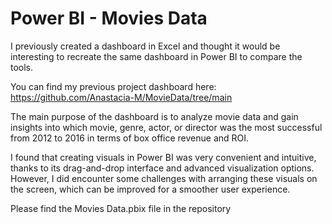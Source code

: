 # Power BI - Movies Data

I previously created a dashboard in Excel and thought it would be interesting to recreate the same dashboard in Power BI to compare the tools.

You can find my previous project dashboard here: https://github.com/Anastacia-M/MovieData/tree/main 

The main purpose of the dashboard is to analyze movie data and gain insights into which movie, genre, actor, or director was the most successful from 2012 to 2016 in terms of box office revenue and ROI.

I found that creating visuals in Power BI was very convenient and intuitive, thanks to its drag-and-drop interface and advanced visualization options. However, I did encounter some challenges with arranging these visuals on the screen, which can be improved for a smoother user experience. 

Please find the Movies Data.pbix file in the repository
